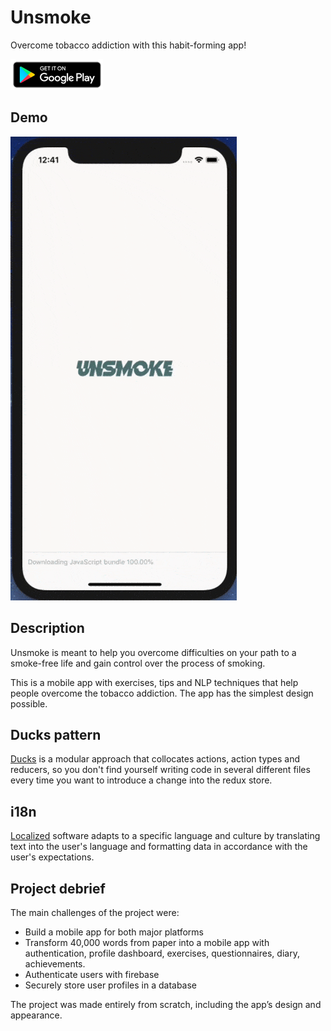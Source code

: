 # Unsmoke
Overcome tobacco addiction with this habit-forming app!

[![Foo](google-play-badge.png)](https://play.google.com/store/apps/details?id=unsmoke.app)

## Demo
![](Demo.gif)

## Description
Unsmoke is meant to help you overcome difficulties on your path to a smoke-free life and gain control over the process of smoking.

This is a mobile app with exercises, tips and NLP techniques that help people overcome the tobacco addiction. The app has the simplest design possible.
## Ducks pattern
[Ducks](https://github.com/erikras/ducks-modular-redux) is a modular approach that collocates actions, action types and reducers, so you don't find yourself writing code in several different files every time you want to introduce a change into the redux store.

## i18n
[Localized](https://www.npmjs.com/package/i18n-js) software adapts to a specific language and culture by translating text into the user's language and formatting data in accordance with the user's expectations.


## Project debrief
The main challenges of the project were:
 - Build a mobile app for both major platforms
 - Transform 40,000 words from paper into a mobile app with authentication, profile dashboard, exercises, questionnaires, diary, achievements.
 - Authenticate users with firebase
 - Securely store user profiles in a database

The project was made entirely from scratch, including the app’s design and appearance.
